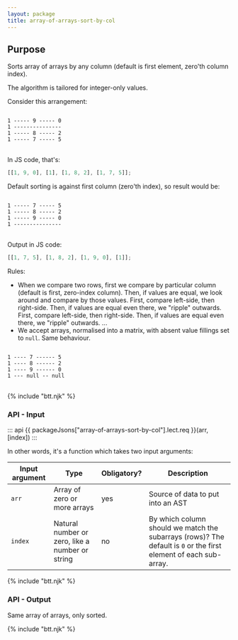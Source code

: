 ```yaml
---
layout: package
title: array-of-arrays-sort-by-col
---
```


## Purpose

Sorts array of arrays by any column (default is first element, zero'th column index).

The algorithm is tailored for integer-only values.

Consider this arrangement:

<pre>
<code>
1 &#x2D;&#x2D;&#x2D;&#x2D;&#x2D; 9 &#x2D;&#x2D;&#x2D;&#x2D;&#x2D; 0
1 &#x2D;&#x2D;&#x2D;&#x2D;&#x2D;&#x2D;&#x2D;&#x2D;&#x2D;&#x2D;&#x2D;&#x2D;&#x2D;&#x2D;&#x2D;
1 &#x2D;&#x2D;&#x2D;&#x2D;&#x2D; 8 &#x2D;&#x2D;&#x2D;&#x2D;&#x2D; 2
1 &#x2D;&#x2D;&#x2D;&#x2D;&#x2D; 7 &#x2D;&#x2D;&#x2D;&#x2D;&#x2D; 5
</code>
</pre>

In JS code, that's:

```js
[[1, 9, 0], [1], [1, 8, 2], [1, 7, 5]];
```

Default sorting is against first column (zero'th index), so result would be:

<pre>
<code>
1 &#x2D;&#x2D;&#x2D;&#x2D;&#x2D; 7 &#x2D;&#x2D;&#x2D;&#x2D;&#x2D; 5
1 &#x2D;&#x2D;&#x2D;&#x2D;&#x2D; 8 &#x2D;&#x2D;&#x2D;&#x2D;&#x2D; 2
1 &#x2D;&#x2D;&#x2D;&#x2D;&#x2D; 9 &#x2D;&#x2D;&#x2D;&#x2D;&#x2D; 0
1 &#x2D;&#x2D;&#x2D;&#x2D;&#x2D;&#x2D;&#x2D;&#x2D;&#x2D;&#x2D;&#x2D;&#x2D;&#x2D;&#x2D;&#x2D;
</code>
</pre>

Output in JS code:

```js
[[1, 7, 5], [1, 8, 2], [1, 9, 0], [1]];
```

Rules:

- When we compare two rows, first we compare by particular column (default is first, zero-index column). Then, if values are equal, we look around and compare by those values. First, compare left-side, then right-side. Then, if values are equal even there, we "ripple" outwards. First, compare left-side, then right-side. Then, if values are equal even there, we "ripple" outwards. ...
- We accept arrays, normalised into a matrix, with absent value fillings set to `null`. Same behaviour.

<pre>
<code>
1 &#x2D;&#x2D;&#x2D;&#x2D; 7 &#x2D;&#x2D;&#x2D;&#x2D;&#x2D;&#x2D; 5
1 &#x2D;&#x2D;&#x2D;&#x2D; 8 &#x2D;&#x2D;&#x2D;&#x2D;&#x2D;&#x2D; 2
1 &#x2D;&#x2D;&#x2D;&#x2D; 9 &#x2D;&#x2D;&#x2D;&#x2D;&#x2D;&#x2D; 0
1 &#x2D;&#x2D;&#x2D; null &#x2D;&#x2D; null
</code>
</pre>

{% include "btt.njk" %}

### API - Input

::: api
{{ packageJsons["array-of-arrays-sort-by-col"].lect.req }}(arr, [index])
:::

In other words, it's a function which takes two input arguments:

| Input argument | Type                                            | Obligatory? | Description                                                                                                      |
| -------------- | ----------------------------------------------- | ----------- | ---------------------------------------------------------------------------------------------------------------- |
| `arr`          | Array of zero or more arrays                    | yes         | Source of data to put into an AST                                                                                |
| `index`        | Natural number or zero, like a number or string | no          | By which column should we match the subarrays (rows)? The default is `0` or the first element of each sub-array. |

{% include "btt.njk" %}

### API - Output

Same array of arrays, only sorted.

{% include "btt.njk" %}
